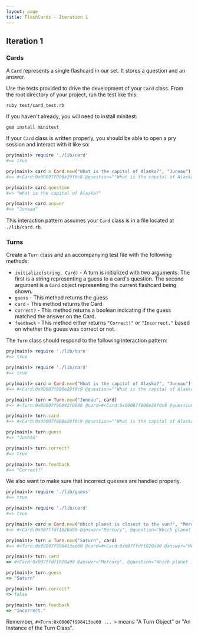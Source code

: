 ```yaml
---
layout: page
title: FlashCards - Iteration 1
---
```


## Iteration 1

### Cards

A `Card` represents a single flashcard in our set. It stores a question and an answer.

Use the tests provided to drive the development of your `Card` class. From the root directory of your project, run the test like this:

```
ruby test/card_test.rb
```

If you haven't already, you will need to install minitest:

```
gem install minitest
```

If your `Card` class is written properly, you should be able to open a pry session and interact with it like so:

```ruby
pry(main)> require './lib/card'
#=> true

pry(main)> card = Card.new("What is the capital of Alaska?", "Juneau")
#=> #<Card:0x00007f800e29f0c8 @question=""What is the capital of Alaska?", @answer="Juneau">

pry(main)> card.question
#=> "What is the capital of Alaska?"

pry(main)> card.answer
#=> "Juneau"
```

This interaction pattern assumes your `Card` class is in a file located at `./lib/card.rb`.


### Turns

Create a `Turn` class and an accompanying test file with the following methods:

* `initialize(string, Card)` - A turn is initialized with two arguments. The first is a string representing a guess to a card's question. The second argument is a `Card` object representing the current flashcard being shown.
* `guess` - This method returns the guess
* `card` - This method returns the Card
* `correct?` - This method returns a boolean indicating if the guess matched the answer on the Card.
* `feedback` - This method either returns `"Correct!"` or `"Incorrect."` based on whether the guess was correct or not.

The `Turn` class should respond to the following interaction pattern:

```ruby
pry(main)> require './lib/turn'
#=> true

pry(main)> require './lib/card'
#=> true

pry(main)> card = Card.new("What is the capital of Alaska?", "Juneau")
#=> #<Card:0x00007f800e29f0c9 @question=""What is the capital of Alaska?", @answer="Juneau">

pry(main)> turn = Turn.new("Juneau", card)
#=> #<Turn:0x00007f99842f0998 @card=#<Card:0x00007f800e29f0c9 @question=""What is the capital of Alaska?", @answer="Juneau", @guess="Juneau">

pry(main)> turn.card
#=> #<Card:0x00007f800e29f0c9 @question=""What is the capital of Alaska?", @answer="Juneau">

pry(main)> turn.guess
#=> "Juneau"

pry(main)> turn.correct?
#=> true

pry(main)> turn.feedback
#=> "Correct!"
```

We also want to make sure that incorrect guesses are handled properly.

```ruby
pry(main)> require './lib/guess'
#=> true

pry(main)> require './lib/card'
#=> true

pry(main)> card = Card.new("Which planet is closest to the sun?", "Mercury")
#=> #<Card:0x007ffdf1820a90 @answer="Mercury", @question="Which planet is closest to the sun?">

pry(main)> turn = Turn.new("Saturn", card)
#=> #<Turn:0x00007f998413ee60 @card=#<Card:0x007ffdf1820a90 @answer="Mercury", @question="Which planet is closest to the sun?">, @guess="Saturn">

pry(main)> turn.card
=> #<Card:0x007ffdf1820a90 @answer="Mercury", @question="Which planet is closest to the sun?">

pry(main)> turn.guess
=> "Saturn"

pry(main)> turn.correct?
=> false

pry(main)> turn.feedback
=> "Incorrect."
```

Remember, `#<Turn:0x00007f998413ee60 ... >` means "A Turn Object" or "An Instance of the Turn Class".
